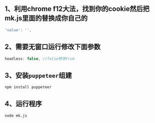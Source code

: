## 1、利用chrome f12大法，找到你的cookie然后把mk.js里面的替换成你自己的
```javascript
'value': '',
```

## 2、需要无窗口运行修改下面参数
```javascript
headless: false, //false修改true
```

## 3、安装`puppeteer`组建
```bash
npm install puppeteer
```

## 4、运行程序
```bash
node mk.js
```
